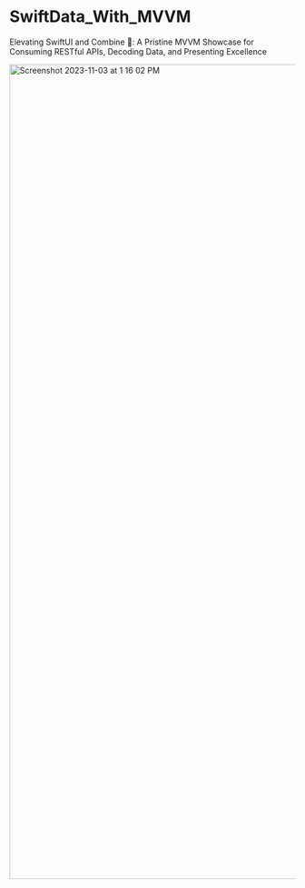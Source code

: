 # SwiftData_With_MVVM
Elevating SwiftUI and Combine 🚀: A Pristine MVVM Showcase for Consuming RESTful APIs, Decoding Data, and Presenting Excellence

<img width="1434" alt="Screenshot 2023-11-03 at 1 16 02 PM" src="https://github.com/Ashish-Langhe/SwiftData_With_MVVM/assets/95478770/d25ca733-365a-4046-aff1-2ca68dc1cca6">
